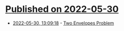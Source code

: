 # [Published on 2022-05-30](index.md)

* [2022-05-30, 13:09:18](https://news.ycombinator.com/item?id=31558583) - [Two Envelopes Problem](https://en.wikipedia.org/wiki/Two_envelopes_problem)
